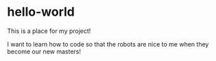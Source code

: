 # hello-world
This is a place for my project!

I want to learn how to code so that the robots are nice to me when they become our new masters!
